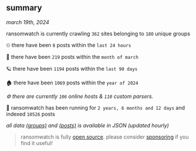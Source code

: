 
## summary
_march 19th, 2024_

ransomwatch is currently crawling `362` sites belonging to `180` unique groups

⏲ there have been `8` posts within the `last 24 hours`

🦈 there have been `219` posts within the `month of march`

🪐 there have been `1194` posts within the `last 90 days`

🏚 there have been `1069` posts within the `year of 2024`

_⚙️ there are currently `106` online hosts & `110` custom parsers._

🦕 ransomwatch has been running for `2 years, 6 months and 12 days` and indexed `10526` posts

_all data  [(groups)](http://ransomwhat.telemetry.ltd/groups) and [(posts)](http://ransomwhat.telemetry.ltd/posts) is available in JSON (updated hourly)_

> ransomwatch is fully [open source](https://github.com/joshhighet/ransomwatch#ransomwatch--). please consider [sponsoring](https://github.com/sponsors/joshhighet) if you find it useful!

